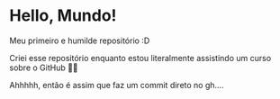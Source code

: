 # Hello, Mundo!
Meu primeiro e humilde repositório :D

Criei esse repositório enquanto estou literalmente assistindo um curso sobre o GitHub 😵‍💫

Ahhhhh, então é assim que faz um commit direto no gh....
